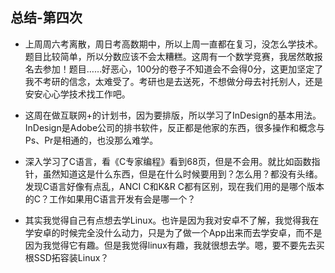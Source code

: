 ## 总结-第四次
+ 上周周六考离散，周日考高数期中，所以上周一直都在复习，没怎么学技术。题目比较简单，所以分数应该不会太糟糕。这周有一个数学竞赛，我居然敢报名去参加！题目……好恶心，100分的卷子不知道会不会得0分，这更加坚定了我不考研的信念，太难受了。考研也是去送死，不想做分母去衬托别人，还是安安心心学技术找工作吧。

+ 这周在做互联网+的计划书，因为要排版，所以学习了InDesign的基本用法。InDesign是Adobe公司的排书软件，反正都是他家的东西，很多操作和概念与Ps、Pr是相通的，也没那么难学。

+ 深入学习了C语言，看《C专家编程》看到68页，但是不会用。就比如函数指针，虽然知道这是什么东西，但是在什么时候要用到？怎么用？都没有头绪。发现C语言好像有点乱，ANCI C和K&R C都有区别，现在我们用的是哪个版本的C？工作如果用C语言开发有会是哪一个？

+ 其实我觉得自己有点想去学Linux。也许是因为我对安卓不了解，我觉得我在学安卓的时候完全没什么动力，只是为了做一个App出来而去学安卓，而不是因为我觉得它有趣。但是我觉得linux有趣，我就很想去学。嗯，要不要先去买根SSD拓容装Linux？